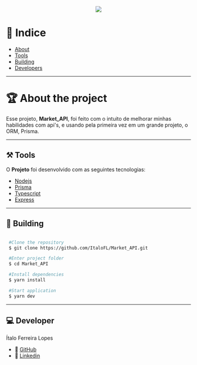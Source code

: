 <h1 align='center'>
  <img src='https://image.freepik.com/vetores-gratis/logotipo-bonito-carrinho-de-compras_23-2148453859.jpg'>
</h1>

# 🔎 Indice

- [About](#-about-the-project)
- [Tools](#-tools)
- [Building](#-building)
- [Developers](#-developers)



---

# 🏆 About the project

Esse projeto, **Market_API**, foi feito com o intuito de melhorar minhas habilidades com api's, e usando pela primeira vez em um grande projeto, o ORM, Prisma.

---

## ⚒ Tools

O **Projeto** foi desenvolvido com as seguintes tecnologias:

- [Nodejs](https://nodejs.org/en/)
- [Prisma](https://www.prisma.io/)
- [Typescript](https://www.typescriptlang.org/)
- [Express](https://expressjs.com/)


---

## 📜 Building

```bash

 #Clone the repository
 $ git clone https://github.com/ItaloFL/Market_API.git

 #Enter project folder
 $ cd Market_API

 #Install dependencies
 $ yarn install

 #Start application
 $ yarn dev

```

---

## 💻 Developer

Ítalo Ferreira Lopes

- 🎫 [GitHub](https://github.com/ItaloFL)
- 🎫 [Linkedin](https://www.linkedin.com/in/italo-ferreira-598223223/)
